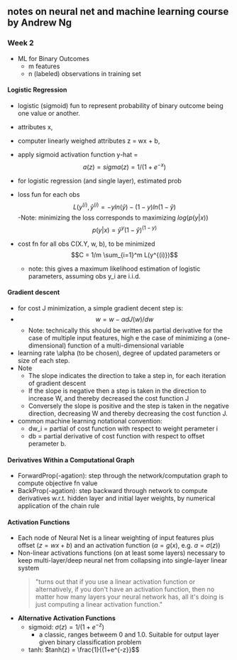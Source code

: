 ## notes on neural net and machine learning course by Andrew Ng

### Week 2
- ML for Binary Outcomes
   - m features
   - n (labeled) observations in training set

#### Logistic Regression
- logistic (sigmoid) fun to represent probability of binary outcome being one value or another.
- attributes x, 
- computer linearly weighed attributes z = wx + b,
- apply sigmoid activation function
 y-hat  =
$$a(z) = sigma(z) = 1/(1+ e^{-x})$$
- for logistic regression (and single layer), estimated prob
- loss fun for each obs
   $$L(y^{(i)}, \hat y^{(i)} = -y ln(\hat y) - (1-y) ln(1- \hat y)$$
    -Note: minimizing the loss corresponds to maximizing $log(p(y|x))$
$$p(y|x) = \hat y^y (1-\hat y)^{(1-y)}$$

- cost fn for all obs C(X.Y, w, b), to be minimized
$$C = 1/m \sum_{i=1}^m L(y^{(i)})$$
   - note: this gives a maximum likelihood estimation of logistic parameters, assuming obs y_i are i.i.d.


#### Gradient descent
- for cost J minimization, a simple gradient decent step is:
- $$ w = w - \alpha dJ(w)/dw$$
  - Note: technically this should be written as partial derivative for the case of multiple input features, high e the case of minimizing a (one-dimensional) function of a multi-dimensional variable
- learning rate \alpha (to be chosen), degree of updated parameters or size of each step.
- Note
  - The slope indicates the direction to take a step in, for each iteration of gradient descent
  - If the slope is negative then a step is taken in the direction to increase W, and thereby decreased the cost function J
  - Conversely the slope is positive and the step is taken in the negative direction, decreasing W and thereby decreasing the cost function J.
- common machine learning notational convention:
  - dw_i = partial of cost function with respect to weight perameter i
  - db = partial derivative of cost function with respect to offset perameter b.

#### Derivatives Within a Computational Graph
- ForwardProp(-agation): step through the network/computation graph to compute objective fn value
- BackProp(-agation): step backward through network to compute derivatives w.r.t. hidden layer and initial layer weights, by numerical application of the chain rule

#### Activation Functions
- Each node of Neural Net is a linear weighting of input features plus offset ($z = w x + b$) and an activation function ($a = g(x)$, e.g.  $a = \sigma(z)$)
- Non-linear activations functions (on at least some layers) necessary to keep multi-layer/deep neural net from collapsing into single-layer linear system
	>"turns out that if you use a linear activation function or alternatively, if you don't have an activation function, then no matter how many layers your neural
network has, all it's doing is just computing a linear activation function."
- **Alternative Activation Functions**
	- sigmoid: $\sigma(z) = 1/(1+e^{-z})$ 
		- a classic, ranges betweem 0 and 1.0. Suitable for output layer given binary classification problem
	- tanh: $tanh(z) = \frac{1}{(1+e^{-z}}$$
